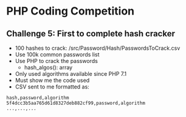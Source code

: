 # PHP Coding Competition

## Challenge 5: First to complete hash cracker
- 100 hashes to crack: /src/Password/Hash/PasswordsToCrack.csv
- Use 100k common passwords list
- Use PHP to crack the passwords
  - hash_algos(): array
- Only used algorithms available since PHP 7.1
- Must show me the code used
- CSV sent to me formatted as:
```csv
hash,password,algorithm
5f4dcc3b5aa765d61d8327deb882cf99,password,algorithm
...,...,...
```